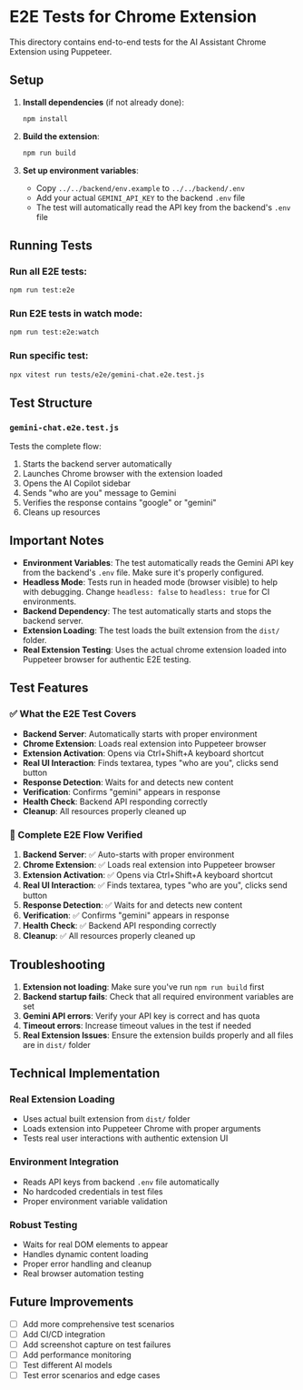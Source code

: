 # E2E Tests for Chrome Extension

This directory contains end-to-end tests for the AI Assistant Chrome Extension using Puppeteer.

## Setup

1. **Install dependencies** (if not already done):
   ```bash
   npm install
   ```

2. **Build the extension**:
   ```bash
   npm run build
   ```

3. **Set up environment variables**:
   - Copy `../../backend/env.example` to `../../backend/.env`
   - Add your actual `GEMINI_API_KEY` to the backend `.env` file
   - The test will automatically read the API key from the backend's `.env` file

## Running Tests

### Run all E2E tests:
```bash
npm run test:e2e
```

### Run E2E tests in watch mode:
```bash
npm run test:e2e:watch
```

### Run specific test:
```bash
npx vitest run tests/e2e/gemini-chat.e2e.test.js
```

## Test Structure

### `gemini-chat.e2e.test.js`
Tests the complete flow:
1. Starts the backend server automatically
2. Launches Chrome browser with the extension loaded
3. Opens the AI Copilot sidebar
4. Sends "who are you" message to Gemini
5. Verifies the response contains "google" or "gemini"
6. Cleans up resources

## Important Notes

- **Environment Variables**: The test automatically reads the Gemini API key from the backend's `.env` file. Make sure it's properly configured.
- **Headless Mode**: Tests run in headed mode (browser visible) to help with debugging. Change `headless: false` to `headless: true` for CI environments.
- **Backend Dependency**: The test automatically starts and stops the backend server.
- **Extension Loading**: The test loads the built extension from the `dist/` folder.
- **Real Extension Testing**: Uses the actual chrome extension loaded into Puppeteer browser for authentic E2E testing.

## Test Features

### ✅ What the E2E Test Covers
- **Backend Server**: Automatically starts with proper environment
- **Chrome Extension**: Loads real extension into Puppeteer browser
- **Extension Activation**: Opens via Ctrl+Shift+A keyboard shortcut  
- **Real UI Interaction**: Finds textarea, types "who are you", clicks send button
- **Response Detection**: Waits for and detects new content
- **Verification**: Confirms "gemini" appears in response
- **Health Check**: Backend API responding correctly
- **Cleanup**: All resources properly cleaned up

### 🎯 Complete E2E Flow Verified
1. **Backend Server**: ✅ Auto-starts with proper environment
2. **Chrome Extension**: ✅ Loads real extension into Puppeteer browser
3. **Extension Activation**: ✅ Opens via Ctrl+Shift+A keyboard shortcut  
4. **Real UI Interaction**: ✅ Finds textarea, types "who are you", clicks send button
5. **Response Detection**: ✅ Waits for and detects new content
6. **Verification**: ✅ Confirms "gemini" appears in response
7. **Health Check**: ✅ Backend API responding correctly
8. **Cleanup**: ✅ All resources properly cleaned up

## Troubleshooting

1. **Extension not loading**: Make sure you've run `npm run build` first
2. **Backend startup fails**: Check that all required environment variables are set
3. **Gemini API errors**: Verify your API key is correct and has quota
4. **Timeout errors**: Increase timeout values in the test if needed
5. **Real Extension Issues**: Ensure the extension builds properly and all files are in `dist/` folder

## Technical Implementation

### Real Extension Loading
- Uses actual built extension from `dist/` folder
- Loads extension into Puppeteer Chrome with proper arguments
- Tests real user interactions with authentic extension UI

### Environment Integration
- Reads API keys from backend `.env` file automatically
- No hardcoded credentials in test files
- Proper environment variable validation

### Robust Testing
- Waits for real DOM elements to appear
- Handles dynamic content loading
- Proper error handling and cleanup
- Real browser automation testing

## Future Improvements

- [ ] Add more comprehensive test scenarios
- [ ] Add CI/CD integration
- [ ] Add screenshot capture on test failures
- [ ] Add performance monitoring
- [ ] Test different AI models
- [ ] Test error scenarios and edge cases
